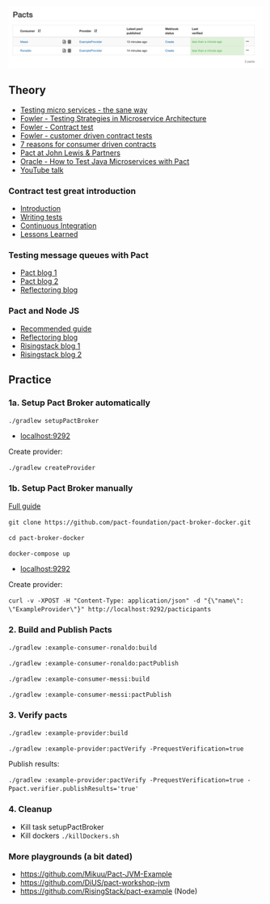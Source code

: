 ![alt text](screenshots/pactbroker.png)

## Theory
- [Testing micro services - the sane way](https://medium.com/@copyconstruct/testing-microservices-the-sane-way-9bb31d158c16)
- [Fowler - Testing Strategies in Microservice Architecture](https://martinfowler.com/articles/microservice-testing/?fbclid=IwAR3X3G8RAWL1W6SUTjXc3yPpfHZ3iYq1rgXcLRKctXfsyxs_8JQV9J7Dbd4)
- [Fowler - Contract test](https://www.martinfowler.com/bliki/ContractTest.html)
- [Fowler - customer driven contract tests](https://martinfowler.com/articles/consumerDrivenContracts.html)
- [7 reasons for consumer driven contracts](https://reflectoring.io/7-reasons-for-consumer-driven-contracts/)
- [Pact at John Lewis & Partners](https://medium.com/john-lewis-software-engineering/consumer-driven-contract-testing-a-scalable-testing-strategy-for-microservices-3f2b09f99ed1)
- [Oracle - How to Test Java Microservices with Pact](https://blogs.oracle.com/javamagazine/how-to-test-java-microservices-with-pact)
- [YouTube talk](https://www.youtube.com/watch?v=nQ0UGY2-YYI)

### Contract test great introduction
- [Introduction](https://kreuzwerker.de/post/introduction-to-consumer-driven-contract-testing)
- [Writing tests](https://kreuzwerker.de/post/writing-contract-tests-with-pact-in-spring-boot)
- [Continuous Integration](https://kreuzwerker.de/post/integrating-contract-tests-into-build-pipelines-with-pact-broker-and)
- [Lessons Learned](https://kreuzwerker.de/post/contract-tests-lessons-learned)

### Testing message queues with Pact

- [Pact blog 1](https://dius.com.au/2017/09/22/contract-testing-serverless-and-asynchronous-applications/)
- [Pact blog 2](https://dius.com.au/2018/10/01/contract-testing-serverless-and-asynchronous-applications---part-2/)
- [Reflectoring blog](https://reflectoring.io/cdc-pact-messages/)

### Pact and Node JS
- [Recommended guide](https://medium.com/@liran.tal/a-comprehensive-guide-to-contract-testing-apis-in-a-service-oriented-architecture-5695ccf9ac5a)
- [Reflectoring blog](https://reflectoring.io/pact-node-provider/)
- [Risingstack blog 1](https://blog.risingstack.com/consumer-driven-contract-testing-with-pact/)
- [Risingstack blog 2](https://blog.risingstack.com/advanced-contract-testing-pact-verification-with-pattern-matching/)

## Practice

### 1a. Setup Pact Broker automatically

`./gradlew setupPactBroker`

- [localhost:9292](http://localhost:9292)

Create provider:

`./gradlew createProvider`

### 1b. Setup Pact Broker manually
[Full guide](https://github.com/pact-foundation/pact-broker-docker)

`git clone https://github.com/pact-foundation/pact-broker-docker.git`

`cd pact-broker-docker`

`docker-compose up`

- [localhost:9292](http://localhost:9292)

Create provider:

`curl -v -XPOST -H "Content-Type: application/json" -d "{\"name\": \"ExampleProvider\"}" http://localhost:9292/pacticipants`

### 2. Build and Publish Pacts
`./gradlew :example-consumer-ronaldo:build`

`./gradlew :example-consumer-ronaldo:pactPublish`

`./gradlew :example-consumer-messi:build`

`./gradlew :example-consumer-messi:pactPublish`

### 3. Verify pacts
`./gradlew :example-provider:build`

`./gradlew :example-provider:pactVerify -PrequestVerification=true`

Publish results:

`./gradlew :example-provider:pactVerify -PrequestVerification=true -Ppact.verifier.publishResults='true'`

### 4. Cleanup

- Kill task setupPactBroker
- Kill dockers `./killDockers.sh`

### More playgrounds (a bit dated)
- https://github.com/Mikuu/Pact-JVM-Example
- https://github.com/DiUS/pact-workshop-jvm
- https://github.com/RisingStack/pact-example (Node)

